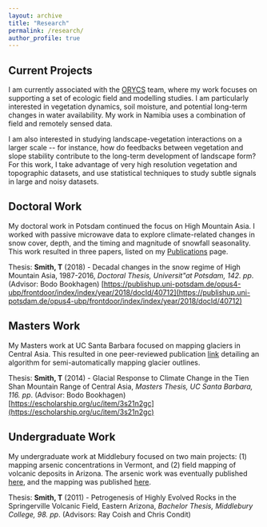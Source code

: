 ```yaml
---
layout: archive
title: "Research"
permalink: /research/
author_profile: true
---
```


## Current Projects

I am currently associated with the [ORYCS](https://www.orycs.org/) team, where my work focuses on supporting a set of ecologic field and modelling studies. I am particularly interested in vegetation dynamics, soil moisture, and potential long-term changes in water availability. My work in Namibia uses a combination of field and remotely sensed data. 

I am also interested in studying landscape-vegetation interactions on a larger scale -- for instance, how do feedbacks between vegetation and slope stability contribute to the long-term development of landscape form? For this work, I take advantage of very high resolution vegetation and topographic datasets, and use statistical techniques to study subtle signals in large and noisy datasets. 

## Doctoral Work

My doctoral work in Potsdam continued the focus on High Mountain Asia. I worked with passive microwave data to explore climate-related changes in snow cover, depth, and the timing and magnitude of snowfall seasonality. This work resulted in three papers, listed on my [Publications](https://tasmi.github.io/publications/) page. 

Thesis: **Smith, T** (2018) - Decadal changes in the snow regime of High Mountain Asia, 1987-2016, _Doctoral Thesis, Universit\"at Potsdam, 142. pp_. (Advisor: Bodo Bookhagen) [https://publishup.uni-potsdam.de/opus4-ubp/frontdoor/index/index/year/2018/docId/40712](https://publishup.uni-potsdam.de/opus4-ubp/frontdoor/index/index/year/2018/docId/40712)


## Masters Work

My Masters work at UC Santa Barbara focused on mapping glaciers in Central Asia. This resulted in one peer-reviewed publication [link](https://doi.org/10.5194/tc-9-1747-201) detailing an algorithm for semi-automatically mapping glacier outlines.

Thesis: **Smith, T** (2014) - Glacial Response to Climate Change in the Tien Shan Mountain Range of Central Asia, _Masters Thesis, UC Santa Barbara, 116. pp_. (Advisor: Bodo Bookhagen) [https://escholarship.org/uc/item/3s21n2gc](https://escholarship.org/uc/item/3s21n2gc)

## Undergraduate Work

My undergraduate work at Middlebury focused on two main projects: (1) mapping arsenic concentrations in Vermont, and (2) field mapping of volcanic deposits in Arizona. The arsenic work was eventually published [here](https://www.sciencedirect.com/science/article/pii/S0883292711000059?via%3Dihub), and the mapping was published [here](https://www.sciencedirect.com/science/article/abs/pii/S0377027318301975). 

Thesis: **Smith, T** (2011) - Petrogenesis of Highly Evolved Rocks in the Springerville Volcanic Field, Eastern Arizona, _Bachelor Thesis, Middlebury College, 98. pp_. (Advisors: Ray Coish and Chris Condit)